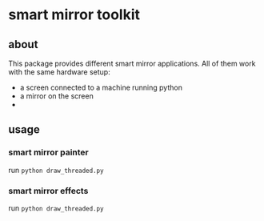 # smart mirror toolkit

## about

This package provides different smart mirror applications. All of them work with the same hardware setup: 
- a screen connected to a machine running python
- a mirror on the screen
- 

## usage

### smart mirror painter

run `python draw_threaded.py`

### smart mirror effects

run `python draw_threaded.py`


